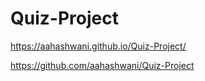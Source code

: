 # Quiz-Project

https://aahashwani.github.io/Quiz-Project/

https://github.com/aahashwani/Quiz-Project
